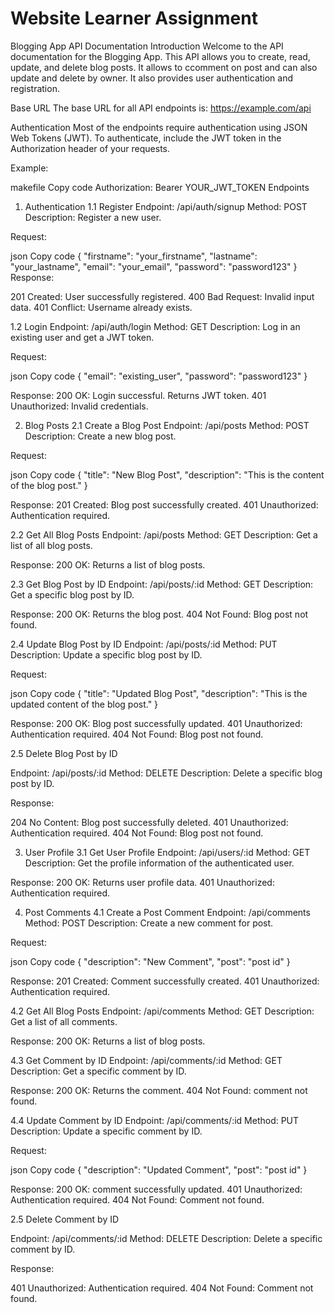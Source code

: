 # Website Learner Assignment

Blogging App API Documentation
Introduction
Welcome to the API documentation for the Blogging App. This API allows you to create, read, update, and delete blog posts. It allows to ccomment on post and can also update and delete by owner. It also provides user authentication and registration.

Base URL
The base URL for all API endpoints is: https://example.com/api

Authentication
Most of the endpoints require authentication using JSON Web Tokens (JWT). To authenticate, include the JWT token in the Authorization header of your requests.

Example:

makefile
Copy code
Authorization: Bearer YOUR_JWT_TOKEN
Endpoints
1. Authentication
1.1 Register
Endpoint: /api/auth/signup
Method: POST
Description: Register a new user.

Request:

json
Copy code
{
  "firstname": "your_firstname",
  "lastname": "your_lastname",
  "email": "your_email",
  "password": "password123"
}
Response:

201 Created: User successfully registered.
400 Bad Request: Invalid input data.
401 Conflict: Username already exists.

1.2 Login
Endpoint: /api/auth/login
Method: GET
Description: Log in an existing user and get a JWT token.

Request:

json
Copy code
{
  "email": "existing_user",
  "password": "password123"
}

Response:
200 OK: Login successful. Returns JWT token.
401 Unauthorized: Invalid credentials.

2. Blog Posts
2.1 Create a Blog Post
Endpoint: /api/posts
Method: POST
Description: Create a new blog post.

Request:

json
Copy code
{
  "title": "New Blog Post",
  "description": "This is the content of the blog post."
}

Response:
201 Created: Blog post successfully created.
401 Unauthorized: Authentication required.

2.2 Get All Blog Posts
Endpoint: /api/posts
Method: GET
Description: Get a list of all blog posts.

Response:
200 OK: Returns a list of blog posts.

2.3 Get Blog Post by ID
Endpoint: /api/posts/:id
Method: GET
Description: Get a specific blog post by ID.

Response:
200 OK: Returns the blog post.
404 Not Found: Blog post not found.

2.4 Update Blog Post by ID
Endpoint: /api/posts/:id
Method: PUT
Description: Update a specific blog post by ID.

Request:

json
Copy code
{
  "title": "Updated Blog Post",
  "description": "This is the updated content of the blog post."
}

Response:
200 OK: Blog post successfully updated.
401 Unauthorized: Authentication required.
404 Not Found: Blog post not found.

2.5 Delete Blog Post by ID

Endpoint: /api/posts/:id
Method: DELETE
Description: Delete a specific blog post by ID.

Response:

204 No Content: Blog post successfully deleted.
401 Unauthorized: Authentication required.
404 Not Found: Blog post not found.

3. User Profile
3.1 Get User Profile
Endpoint: /api/users/:id
Method: GET
Description: Get the profile information of the authenticated user.

Response:
200 OK: Returns user profile data.
401 Unauthorized: Authentication required.

4. Post Comments
4.1 Create a Post Comment
Endpoint: /api/comments
Method: POST
Description: Create a new comment for post.

Request:

json
Copy code
{
  "description": "New Comment",
  "post": "post id"
}

Response:
201 Created: Comment successfully created.
401 Unauthorized: Authentication required.

4.2 Get All Blog Posts
Endpoint: /api/comments
Method: GET
Description: Get a list of all comments.

Response:
200 OK: Returns a list of blog posts.

4.3 Get Comment by ID
Endpoint: /api/comments/:id
Method: GET
Description: Get a specific comment by ID.

Response:
200 OK: Returns the comment.
404 Not Found: comment not found.

4.4 Update Comment by ID
Endpoint: /api/comments/:id
Method: PUT
Description: Update a specific comment by ID.

Request:

json
Copy code
{
  "description": "Updated Comment",
  "post": "post id"
}

Response:
200 OK: comment successfully updated.
401 Unauthorized: Authentication required.
404 Not Found: Comment not found.

2.5 Delete Comment by ID

Endpoint: /api/comments/:id
Method: DELETE
Description: Delete a specific comment by ID.

Response:

401 Unauthorized: Authentication required.
404 Not Found: Comment not found.
